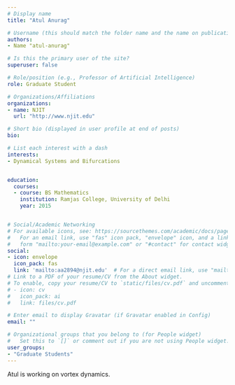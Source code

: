 ```yaml
---
# Display name
title: "Atul Anurag"

# Username (this should match the folder name and the name on publications)
authors:
- Name "atul-anurag"

# Is this the primary user of the site?
superuser: false

# Role/position (e.g., Professor of Artificial Intelligence)
role: Graduate Student

# Organizations/Affiliations
organizations:
- name: NJIT
  url: "http://www.njit.edu"

# Short bio (displayed in user profile at end of posts)
bio: 

# List each interest with a dash
interests:
- Dynamical Systems and Bifurcations


education:
  courses:
  - course: BS Mathematics
    institution: Ramjas College, University of Delhi
    year: 2015


# Social/Academic Networking
# For available icons, see: https://sourcethemes.com/academic/docs/page-builder/#icons
#   For an email link, use "fas" icon pack, "envelope" icon, and a link in the
#   form "mailto:your-email@example.com" or "#contact" for contact widget.
social:
- icon: envelope
  icon_pack: fas
  link: 'mailto:aa2894@njit.edu'  # For a direct email link, use "mailto:test@example.org".
# Link to a PDF of your resume/CV from the About widget.
# To enable, copy your resume/CV to `static/files/cv.pdf` and uncomment the lines below.
# - icon: cv
#   icon_pack: ai
#   link: files/cv.pdf

# Enter email to display Gravatar (if Gravatar enabled in Config)
email: ""

# Organizational groups that you belong to (for People widget)
#   Set this to `[]` or comment out if you are not using People widget.
user_groups:
- "Graduate Students"
---
```

Atul is working on vortex dynamics.
